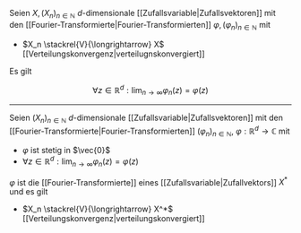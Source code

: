 Seien $X, (X_n)_{n \in \mathbb{N}}$ $d$-dimensionale [[Zufallsvariable|Zufallsvektoren]] mit den [[Fourier-Transformierte|Fourier-Transformierten]] $\varphi, (\varphi_n)_{n \in \mathbb{N}}$ mit
- $X_n \stackrel{V}{\longrightarrow} X$ [[Verteilungskonvergenz|verteilugnskonvergiert]]

Es gilt

$$
	\forall z \in \mathbb{R}^d : \lim_{n \to \infty} \varphi_n(z) = \varphi(z)
$$

---

Seien $(X_n)_{n \in \mathbb{N}}$ $d$-dimensionale [[Zufallsvariable|Zufallsvektoren]] mit den [[Fourier-Transformierte|Fourier-Transformierten]] $(\varphi_n)_{n \in \mathbb{N}}$, $\varphi : \mathbb{R}^d \to \mathbb{C}$ mit
- $\varphi$ ist stetig in $\vec{0}$
- $\forall z \in \mathbb{R}^d : \lim_{n \to \infty} \varphi_n(z) = \varphi(z)$

$\varphi$ ist die [[Fourier-Transformierte]] eines [[Zufallsvariable|Zufallvektors]] $X^*$ und es gilt
- $X_n \stackrel{V}{\longrightarrow} X^*$ [[Verteilungskonvergenz|verteilungskonvergiert]]